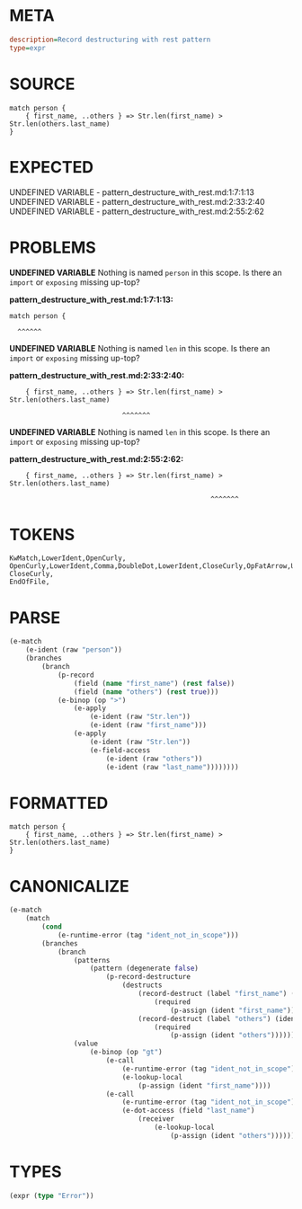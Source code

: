 # META
~~~ini
description=Record destructuring with rest pattern
type=expr
~~~
# SOURCE
~~~roc
match person {
    { first_name, ..others } => Str.len(first_name) > Str.len(others.last_name)
}
~~~
# EXPECTED
UNDEFINED VARIABLE - pattern_destructure_with_rest.md:1:7:1:13
UNDEFINED VARIABLE - pattern_destructure_with_rest.md:2:33:2:40
UNDEFINED VARIABLE - pattern_destructure_with_rest.md:2:55:2:62
# PROBLEMS
**UNDEFINED VARIABLE**
Nothing is named `person` in this scope.
Is there an `import` or `exposing` missing up-top?

**pattern_destructure_with_rest.md:1:7:1:13:**
```roc
match person {
```
      ^^^^^^


**UNDEFINED VARIABLE**
Nothing is named `len` in this scope.
Is there an `import` or `exposing` missing up-top?

**pattern_destructure_with_rest.md:2:33:2:40:**
```roc
    { first_name, ..others } => Str.len(first_name) > Str.len(others.last_name)
```
                                ^^^^^^^


**UNDEFINED VARIABLE**
Nothing is named `len` in this scope.
Is there an `import` or `exposing` missing up-top?

**pattern_destructure_with_rest.md:2:55:2:62:**
```roc
    { first_name, ..others } => Str.len(first_name) > Str.len(others.last_name)
```
                                                      ^^^^^^^


# TOKENS
~~~zig
KwMatch,LowerIdent,OpenCurly,
OpenCurly,LowerIdent,Comma,DoubleDot,LowerIdent,CloseCurly,OpFatArrow,UpperIdent,NoSpaceDotLowerIdent,NoSpaceOpenRound,LowerIdent,CloseRound,OpGreaterThan,UpperIdent,NoSpaceDotLowerIdent,NoSpaceOpenRound,LowerIdent,NoSpaceDotLowerIdent,CloseRound,
CloseCurly,
EndOfFile,
~~~
# PARSE
~~~clojure
(e-match
	(e-ident (raw "person"))
	(branches
		(branch
			(p-record
				(field (name "first_name") (rest false))
				(field (name "others") (rest true)))
			(e-binop (op ">")
				(e-apply
					(e-ident (raw "Str.len"))
					(e-ident (raw "first_name")))
				(e-apply
					(e-ident (raw "Str.len"))
					(e-field-access
						(e-ident (raw "others"))
						(e-ident (raw "last_name"))))))))
~~~
# FORMATTED
~~~roc
match person {
	{ first_name, ..others } => Str.len(first_name) > Str.len(others.last_name)
}
~~~
# CANONICALIZE
~~~clojure
(e-match
	(match
		(cond
			(e-runtime-error (tag "ident_not_in_scope")))
		(branches
			(branch
				(patterns
					(pattern (degenerate false)
						(p-record-destructure
							(destructs
								(record-destruct (label "first_name") (ident "first_name")
									(required
										(p-assign (ident "first_name"))))
								(record-destruct (label "others") (ident "others")
									(required
										(p-assign (ident "others"))))))))
				(value
					(e-binop (op "gt")
						(e-call
							(e-runtime-error (tag "ident_not_in_scope"))
							(e-lookup-local
								(p-assign (ident "first_name"))))
						(e-call
							(e-runtime-error (tag "ident_not_in_scope"))
							(e-dot-access (field "last_name")
								(receiver
									(e-lookup-local
										(p-assign (ident "others"))))))))))))
~~~
# TYPES
~~~clojure
(expr (type "Error"))
~~~

